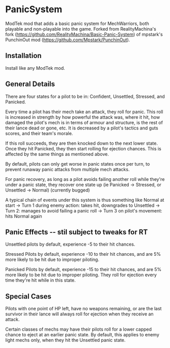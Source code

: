 # PanicSystem
ModTek mod that adds a basic panic system for MechWarriors, both playable and non-playable into the game.  Forked from RealityMachina's fork (https://github.com/RealityMachina/Basic-Panic-System) of mpstark's PunchinOut mod (https://github.com/Mpstark/PunchinOut).

## Installation

Install like any ModTek mod.

## General Details

There are four states for a pilot to be in: Confident, Unsettled, Stressed, and Panicked.

Every time a pilot has their mech take an attack, they roll for panic. This roll is increased in strength by how powerful the attack was, where it hit, how damaged the pilot's mech is in terms of armour and structure, is the rest of their lance dead or gone, etc. It is decreased by a pilot's tactics and guts scores, and their team's morale.

If this roll succeeds, they are then knocked down to the next lower state. Once they hit Panicked, they then start rolling for ejection chances. This is affected by the same things as mentioned above.

By default, pilots can only get worse in panic states once per turn, to prevent runaway panic attacks from multiple mech attacks. 

For panic recovery, as long as a pilot avoids failing another roll while they're under a panic state, they recover one state up (ie Panicked -> Stressed, or Unsettled -> Normal) (currently bugged)

A typical chain of events under this system is thus something like Normal at start -> Turn 1 during enemy action: takes hit, downgrades to Unsettled -> Turn 2: manages to avoid failing a panic roll -> Turn 3 on pilot's movement: hits Normal again

## Panic Effects  -- stil subject to tweaks for RT

Unsettled pilots by default, experience -5 to their hit chances.

Stressed Pilots by default, experience -10 to their hit chances, and are 5% more likely to be hit due to improper piloting.

Panicked Pilots by default, experience -15 to their hit chances, and are 5% more likely to be hit due to improper piloting. They roll for ejection every time they're hit while in this state.

## Special Cases
Pilots with one point of HP left, have no weapons remaining, or are the last survivor in their lance will always roll for ejection when they receive an attack.

Certain classes of mechs may have their pilots roll for a lower capped chance to eject at an earlier panic state. By default, this applies to enemy light mechs only, when they hit the Unsettled panic state.
